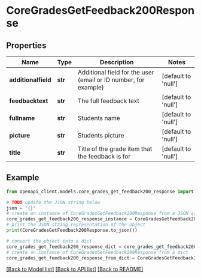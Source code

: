 # CoreGradesGetFeedback200Response


## Properties

Name | Type | Description | Notes
------------ | ------------- | ------------- | -------------
**additionalfield** | **str** | Additional field for the user (email or ID number, for example) | [default to 'null']
**feedbacktext** | **str** | The full feedback text | [default to 'null']
**fullname** | **str** | Students name | [default to 'null']
**picture** | **str** | Students picture | [default to 'null']
**title** | **str** | Title of the grade item that the feedback is for | [default to 'null']

## Example

```python
from openapi_client.models.core_grades_get_feedback200_response import CoreGradesGetFeedback200Response

# TODO update the JSON string below
json = "{}"
# create an instance of CoreGradesGetFeedback200Response from a JSON string
core_grades_get_feedback200_response_instance = CoreGradesGetFeedback200Response.from_json(json)
# print the JSON string representation of the object
print(CoreGradesGetFeedback200Response.to_json())

# convert the object into a dict
core_grades_get_feedback200_response_dict = core_grades_get_feedback200_response_instance.to_dict()
# create an instance of CoreGradesGetFeedback200Response from a dict
core_grades_get_feedback200_response_from_dict = CoreGradesGetFeedback200Response.from_dict(core_grades_get_feedback200_response_dict)
```
[[Back to Model list]](../README.md#documentation-for-models) [[Back to API list]](../README.md#documentation-for-api-endpoints) [[Back to README]](../README.md)


